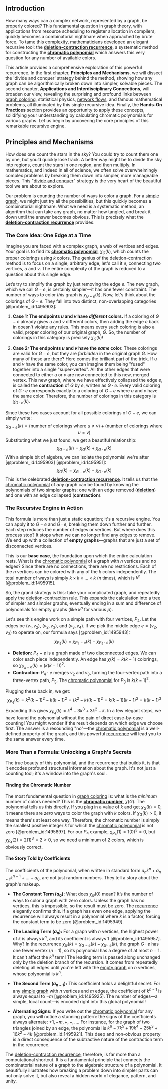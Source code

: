 ## Introduction
How many ways can a complex network, represented by a graph, be properly colored? This fundamental question in graph theory, with applications from resource scheduling to register allocation in compilers, quickly becomes a combinatorial nightmare when approached by brute force. To tame this complexity, mathematicians developed an elegant recursive tool: the **[deletion-contraction recurrence](@article_id:271719)**, a systematic method for constructing the **[chromatic polynomial](@article_id:266775)** which answers this very question for any number of available colors.

This article provides a comprehensive exploration of this powerful recurrence. In the first chapter, **Principles and Mechanisms**, we will dissect the 'divide and conquer' strategy behind the method, showing how any graph can be algorithmically broken down into simpler, solvable pieces. The second chapter, **Applications and Interdisciplinary Connections**, will broaden our view, revealing the surprising and profound links between [graph coloring](@article_id:157567), statistical physics, [network flows](@article_id:268306), and famous mathematical problems, all illuminated by this single recursive idea. Finally, the **Hands-On Practices** section provides an opportunity to apply these concepts, solidifying your understanding by calculating chromatic polynomials for various graphs. Let us begin by uncovering the core principles of this remarkable recursive engine.

## Principles and Mechanisms

How does one count the stars in the sky? You could try to count them one by one, but you’d quickly lose track. A better way might be to divide the sky into regions, count the stars in one region, and then multiply. In mathematics, and indeed in all of science, we often solve overwhelmingly complex problems by breaking them down into simpler, more manageable pieces. This "[divide and conquer](@article_id:139060)" strategy is the very heart of the beautiful tool we are about to explore.

Our problem is counting the number of ways to color a graph. For a [simple graph](@article_id:274782), we might just try all the possibilities, but this quickly becomes a combinatorial nightmare. What we need is a systematic method, an algorithm that can take any graph, no matter how tangled, and break it down until the answer becomes obvious. This is precisely what the **[deletion-contraction recurrence](@article_id:271719)** provides.

### The Core Idea: One Edge at a Time

Imagine you are faced with a complex graph, a web of vertices and edges. Your goal is to find its **[chromatic polynomial](@article_id:266775)**, $\chi_G(k)$, which counts the proper colorings using $k$ colors. The genius of the deletion-contraction method is to focus on a single, arbitrary edge, let's call it $e$, connecting two vertices, $u$ and $v$. The entire complexity of the graph is reduced to a question about this single edge.

Let’s try to simplify the graph by just removing the edge $e$. The new graph, which we call $G-e$, is certainly simpler—it has one fewer constraint. The number of ways to color *this* graph is $\chi_{G-e}(k)$. Now, let's think about the colorings of $G-e$. They fall into two distinct, non-overlapping categories [@problem_id:1495903]:

1.  **Case 1: The endpoints $u$ and $v$ have *different* colors.**
    If a coloring of $G-e$ already gives $u$ and $v$ different colors, then adding the edge $e$ back in doesn't violate any rules. This means every such coloring is also a valid, proper coloring of our original graph, $G$. So, the number of colorings in this category is precisely $\chi_G(k)$!

2.  **Case 2: The endpoints $u$ and $v$ have the *same* color.**
    These colorings are valid for $G-e$, but they are *forbidden* in the original graph $G$. How many of these are there? Here comes the brilliant part of the trick. If $u$ and $v$ have the same color, you can imagine them being "fused" together into a single "super-vertex". All the other edges that were connected to either $u$ or $v$ are now connected to this new, merged vertex. This new graph, where we have effectively collapsed the edge $e$, is called the **contraction** of $G$ by $e$, written as $G \cdot e$. Every valid coloring of $G \cdot e$ corresponds exactly to a coloring of $G-e$ where $u$ and $v$ have the same color. Therefore, the number of colorings in this category is $\chi_{G \cdot e}(k)$.

Since these two cases account for all possible colorings of $G-e$, we can simply write:
$$
\chi_{G-e}(k) = (\text{number of colorings where } u \neq v) + (\text{number of colorings where } u = v)
$$
Substituting what we just found, we get a beautiful relationship:
$$
\chi_{G-e}(k) = \chi_G(k) + \chi_{G \cdot e}(k)
$$
With a simple bit of algebra, we can isolate the polynomial we're after [@problem_id:1495903] [@problem_id:1495951]:
$$
\chi_G(k) = \chi_{G-e}(k) - \chi_{G \cdot e}(k)
$$
This is the celebrated **[deletion-contraction recurrence](@article_id:271719)**. It tells us that the [chromatic polynomial](@article_id:266775) of *any* graph can be found by knowing the polynomials of two simpler graphs: one with an edge removed (**[deletion](@article_id:148616)**) and one with an edge collapsed (**contraction**).

### The Recursive Engine in Action

This formula is more than just a static equation; it's a recursive engine. You can apply it to $G-e$ and $G \cdot e$, breaking them down further and further. Each step reduces the number of edges or vertices. But where does this process stop? It stops when we can no longer find any edges to remove. We end up with a collection of **empty graphs**—graphs that are just a set of disconnected vertices.

This is our **base case**, the foundation upon which the entire calculation rests. What is the [chromatic polynomial](@article_id:266775) of a graph with $n$ vertices and no edges? Since there are no connections, there are no restrictions. Each of the $n$ vertices can be colored with any of the $k$ colors independently. The total number of ways is simply $k \times k \times \dots \times k$ ($n$ times), which is $k^n$ [@problem_id:1495915].

So, the grand strategy is this: take your complicated graph, and repeatedly apply the [deletion](@article_id:148616)-contraction rule. This expands the calculation into a tree of simpler and simpler graphs, eventually ending in a sum and difference of polynomials for empty graphs (like $k^p$ for various $p$).

Let's see this engine work on a simple path with four vertices, $P_4$. Let the edges be $(v_1, v_2)$, $(v_2, v_3)$, and $(v_3, v_4)$. If we pick the middle edge $e=(v_2, v_3)$ to operate on, our formula says [@problem_id:1495943]:
$$
\chi_{P_4}(k) = \chi_{P_4 - e}(k) - \chi_{P_4 \cdot e}(k)
$$
-   **Deletion:** $P_4 - e$ is a graph made of two disconnected edges. We can color each piece independently. An edge has $\chi(k)=k(k-1)$ colorings, so $\chi_{P_4 - e}(k) = (k(k-1))^2$.
-   **Contraction:** $P_4 \cdot e$ merges $v_2$ and $v_3$, turning the four-vertex path into a three-vertex path, $P_3$. The [chromatic polynomial](@article_id:266775) for $P_3$ is $k(k-1)^2$.

Plugging these back in, we get:
$$
\chi_{P_4}(k) = k^2(k-1)^2 - k(k-1)^2 = (k^2 - k)(k-1)^2 = k(k-1)(k-1)^2 = k(k-1)^3
$$
Expanding this gives $\chi_{P_4}(k) = k^4 - 3k^3 + 3k^2 - k$. In a few elegant steps, we have found the polynomial without the pain of direct case-by-case counting! You might wonder if the result depends on which edge we choose first. The answer is a resounding "no"—the [chromatic polynomial](@article_id:266775) is a well-defined property of the graph, and this powerful [recurrence](@article_id:260818) will lead you to the same answer every time.

### More Than a Formula: Unlocking a Graph's Secrets

The true beauty of this polynomial, and the recurrence that builds it, is that it encodes profound structural information about the graph. It's not just a counting tool; it's a window into the graph's soul.

#### Finding the Chromatic Number

The most fundamental question in [graph coloring](@article_id:157567) is: what is the *minimum* number of colors needed? This is the **[chromatic number](@article_id:273579)**, $\chi(G)$. The polynomial tells us this directly. If you plug in a value of $k$ and get $\chi_G(k)=0$, it means there are *zero* ways to color the graph with $k$ colors. If $\chi_G(k) > 0$, it means there's at least one way. Therefore, the chromatic number is simply the smallest positive integer $k$ for which the [chromatic polynomial](@article_id:266775) is not zero [@problem_id:1495897]. For our $P_4$ example, $\chi_{P_4}(1) = 1(0)^3 = 0$, but $\chi_{P_4}(2)=2(1)^3=2>0$, so we need a minimum of 2 colors, which is obviously correct.

#### The Story Told by Coefficients

The coefficients of the polynomial, when written in standard form $a_n k^n + a_{n-1}k^{n-1} + \dots + a_0$, are not just random numbers. They tell a story about the graph's makeup.

-   **The Constant Term ($a_0$):** What does $\chi_G(0)$ mean? It’s the number of ways to color a graph with zero colors. Unless the graph has no vertices, this is impossible, so the result must be zero. The [recurrence](@article_id:260818) elegantly confirms this. If a graph has even one edge, applying the recurrence will always result in a polynomial where $k$ is a factor, forcing the constant term to be zero [@problem_id:1495949].

-   **The Leading Term ($a_n$):** For a graph with $n$ vertices, the highest power of $k$ is always $k^n$, and its coefficient is always 1 [@problem_id:1495957]. Why? In the recurrence $\chi_G(k) = \chi_{G-e}(k) - \chi_{G \cdot e}(k)$, the graph $G \cdot e$ has one fewer vertex ($n-1$), so its polynomial has a degree of at most $n-1$. It can't affect the $k^n$ term! The leading term is passed along unchanged only by the deletion branch of the recursion. It comes from repeatedly deleting all edges until you're left with the [empty graph](@article_id:261968) on $n$ vertices, whose polynomial is $k^n$.

-   **The Second Term ($a_{n-1}$):** This coefficient holds a delightful secret. For any [simple graph](@article_id:274782) with $n$ vertices and $m$ edges, the coefficient of $k^{n-1}$ is always equal to $-m$ [@problem_id:1495925]. The number of edges—a simple, local count—is encoded right into this global polynomial!

-   **Alternating Signs:** If you write out the [chromatic polynomial](@article_id:266775) for any graph, you will notice a stunning pattern: the signs of the coefficients always alternate: $+1, -m, +, -, \dots$. For instance, for the graph of two triangles joined by an edge, the polynomial is $k^6 - 7k^5 + 19k^4 - 25k^3 + 16k^2 - 4k$ [@problem_id:1495921]. This deep and non-obvious property is a direct consequence of the subtractive nature of the contraction term in the recurrence.

The [deletion-contraction recurrence](@article_id:271719), therefore, is far more than a computational shortcut. It is a fundamental principle that connects the combinatorial nature of a graph to the algebraic structure of a polynomial. It beautifully illustrates how breaking a problem down into simpler parts can not only solve it, but also reveal a hidden world of elegance, pattern, and unity.